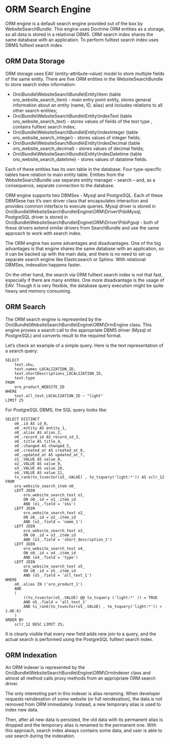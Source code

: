 <a id="bundle-docs-commerce-website-search-bundle-orm"></a>

# ORM Search Engine

ORM engine is a default search engine provided out of the box by WebsiteSearchBundle. This engine uses Doctrine ORM entities as a storage, so all data is stored in a relational DBMS. ORM search index shares the same database with an application. To perform fulltext search index uses DBMS fulltext search index.

## ORM Data Storage

ORM storage uses EAV (entity-attribute-value) model to store multiple fields of the same entity. There are five
ORM entities in the WebsiteSearchBundle to store search index information:

* Oro\\Bundle\\WebsiteSearchBundle\\Entity\\Item (table oro_website_search_item) - main entry point entity, stores general information about an entity (name, ID, alias) and includes relations to all other search entities;
* Oro\\Bundle\\WebsiteSearchBundle\\Entity\\IndexText (table oro_website_search_text) - stores values of fields of the text type , contains fulltext search index;
* Oro\\Bundle\\WebsiteSearchBundle\\Entity\\IndexInteger (table oro_website_search_integer) - stores values of integer fields;
* Oro\\Bundle\\WebsiteSearchBundle\\Entity\\IndexDecimal (table oro_website_search_decimal) - stores values of decimal fields;
* Oro\\Bundle\\WebsiteSearchBundle\\Entity\\IndexDatetime (table oro_website_search_datetime) - stores values of datatime fields.

Each of these entities has its own table in the database. Four type-specific tables have relation to main entity table. Entities from the WebsiteSearchBundle use separate entity manager – search – and, as a consequence, separate connection to the database.

ORM engine supports two DBMSes - Mysql and PostgreSQL. Each of these DBMSese has it’s own driver class that encapsulates interaction and provides common interface to execute queries. Mysql driver is stored in Oro\\Bundle\\WebsiteSearchBundle\\Engine\\ORM\\Driver\\PdoMysql, PostgreSQL driver is stored in Oro\\Bundle\\WebsiteSearchBundle\\Engine\\ORM\\Driver\\PdoPgsql - both of these drivers extend similar drivers from SearchBundle and use the same approach to work with search index.

The ORM engine has some advantages and disadvantages. One of the big advantages is that engine shares the same database with an application, so it can be backed up with the main data, and there is no need to set up separate search engine like Elasticsearch or Sphinx. With relational DBMSes, indexation happens faster.

On the other hand, the search via ORM fulltext search index is not that fast, especially if there are many enitites. One more disadvantage is the usage of EAV. Though it is very flexible, the database query execution might be quite heavy and memory consuming.

## ORM Search

The ORM search engine is represented by the Oro\\Bundle\\WebsiteSearchBundle\\Engine\\ORM\\OrmEngine class. This engine proxies a search call to the appropriate DBMS driver (Mysql ot PostgreSQL) and converts result to the required format.

Let’s check an example of a simple query. Here is the text representation of a search query:

```none
SELECT
    text.sku,
    text.names_LOCALIZATION_ID,
    text.shortDescriptions_LOCALIZATION_ID,
    text.type
FROM
    oro_product_WEBSITE_ID
WHERE
    text.all_text_LOCALIZATION_ID ~ "light"
LIMIT 25
```

For PostgreSQL DBMS, the SQL query looks like:

```none
SELECT DISTINCT
    o0_.id AS id_0,
    o0_.entity AS entity_1,
    o0_.alias AS alias_2,
    o0_.record_id AS record_id_3,
    o0_.title AS title_4,
    o0_.changed AS changed_5,
    o0_.created_at AS created_at_6,
    o0_.updated_at AS updated_at_7,
    o1_.VALUE AS value_8,
    o2_.VALUE AS value_9,
    o3_.VALUE AS value_10,
    o4_.VALUE AS value_11,
    ts_rank(to_tsvector(o5_.VALUE) , to_tsquery('light:*')) AS sclr_12
FROM
    oro_website_search_item o0_
    LEFT JOIN
        oro_website_search_text o1_
        ON o0_.id = o1_.item_id
        AND (o1_.field = 'sku')
    LEFT JOIN
        oro_website_search_text o2_
        ON o0_.id = o2_.item_id
        AND (o2_.field = 'name_1')
    LEFT JOIN
        oro_website_search_text o3_
        ON o0_.id = o3_.item_id
        AND (o3_.field = 'short_description_1')
    LEFT JOIN
        oro_website_search_text o4_
        ON o0_.id = o4_.item_id
        AND (o4_.field = 'type')
    LEFT JOIN
        oro_website_search_text o5_
        ON o0_.id = o5_.item_id
        AND (o5_.field = 'all_text_1')
WHERE
    o0_.alias IN ('oro_product_1')
    AND
    (
        ((to_tsvector(o5_.VALUE) @@ to_tsquery ('light:*' )) = TRUE
        AND o5_.field = 'all_text_1'
        AND ts_rank(to_tsvector(o5_.VALUE) , to_tsquery('light:*')) > 1.0E-6)
    )
ORDER BY
    sclr_12 DESC LIMIT 25;
```

It is clearly visible that every new field adds new join to a query, and the actual search is performed using the PostgreSQL fulltext search index.

## ORM Indexation

An ORM indexer is represented by the Oro\\Bundle\\WebsiteSearchBundle\\Engine\\ORM\\OrmIndexer class and almost all method calls proxy methods from an appropriate ORM search driver.

The only interesting part in this indexer is alias renaming. When developer requests reindexation of some website (or full reindexation), the data is not removed from ORM immediately. Instead, a new temporary alias is used to index new data.

Then, after all new data is persisted, the old data with its permanent alias is dropped and the temporary alias is renamed to the permanent one. With this approach, search index always contains some data, and user is able to use search during the indexation.
